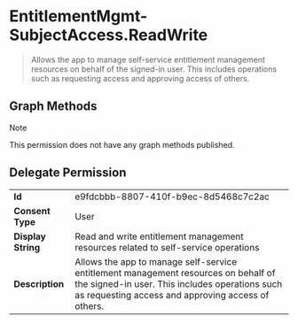 # EntitlementMgmt-SubjectAccess.ReadWrite

> Allows the app to manage self-service entitlement management resources on behalf of the signed-in user.  This includes operations such as requesting access and approving access of others.
## Graph Methods

> [!NOTE]
> This permission does not have any graph methods published.

## Delegate Permission
|||
|-|-|
|**Id**|e9fdcbbb-8807-410f-b9ec-8d5468c7c2ac|
|**Consent Type**|User|
|**Display String**|Read and write entitlement management resources related to self-service operations|
|**Description**|Allows the app to manage self-service entitlement management resources on behalf of the signed-in user.  This includes operations such as requesting access and approving access of others.|
